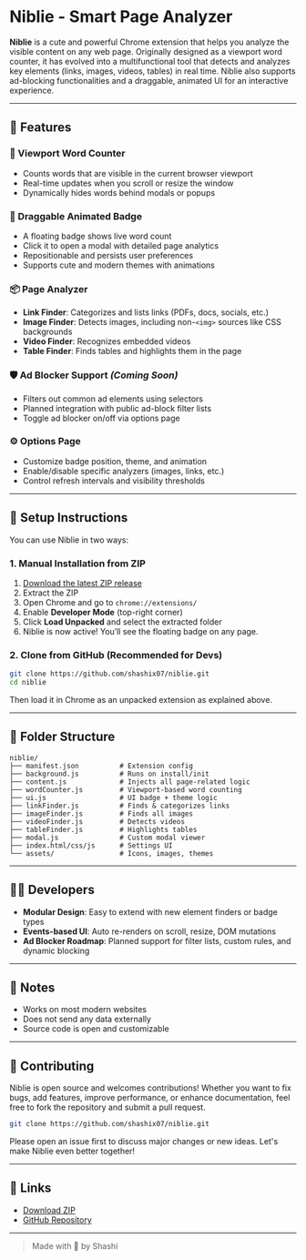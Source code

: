 # Niblie - Smart Page Analyzer

**Niblie** is a cute and powerful Chrome extension that helps you analyze the visible content on any web page. Originally designed as a viewport word counter, it has evolved into a multifunctional tool that detects and analyzes key elements (links, images, videos, tables) in real time. Niblie also supports ad-blocking functionalities and a draggable, animated UI for an interactive experience.

---

## 🌟 Features

### 🔢 Viewport Word Counter

* Counts words that are visible in the current browser viewport
* Real-time updates when you scroll or resize the window
* Dynamically hides words behind modals or popups

### 🎨 Draggable Animated Badge

* A floating badge shows live word count
* Click it to open a modal with detailed page analytics
* Repositionable and persists user preferences
* Supports cute and modern themes with animations

### 📦 Page Analyzer

* **Link Finder**: Categorizes and lists links (PDFs, docs, socials, etc.)
* **Image Finder**: Detects images, including non-`<img>` sources like CSS backgrounds
* **Video Finder**: Recognizes embedded videos
* **Table Finder**: Finds tables and highlights them in the page

### 🛡️ Ad Blocker Support *(Coming Soon)*

* Filters out common ad elements using selectors
* Planned integration with public ad-block filter lists
* Toggle ad blocker on/off via options page

### ⚙️ Options Page

* Customize badge position, theme, and animation
* Enable/disable specific analyzers (images, links, etc.)
* Control refresh intervals and visibility thresholds

---

## 🔧 Setup Instructions

You can use Niblie in two ways:

### 1. Manual Installation from ZIP

1. [Download the latest ZIP release](https://github.com/shashiX07/Niblie/releases/download/chrome-extension/Niblie.zip)&#x20;
2. Extract the ZIP
3. Open Chrome and go to `chrome://extensions/`
4. Enable **Developer Mode** (top-right corner)
5. Click **Load Unpacked** and select the extracted folder
6. Niblie is now active! You’ll see the floating badge on any page.

### 2. Clone from GitHub (Recommended for Devs)

```bash
git clone https://github.com/shashix07/niblie.git
cd niblie
```

Then load it in Chrome as an unpacked extension as explained above.

---

## 📁 Folder Structure

```
niblie/
├── manifest.json          # Extension config
├── background.js          # Runs on install/init
├── content.js             # Injects all page-related logic
├── wordCounter.js         # Viewport-based word counting
├── ui.js                  # UI badge + theme logic
├── linkFinder.js          # Finds & categorizes links
├── imageFinder.js         # Finds all images
├── videoFinder.js         # Detects videos
├── tableFinder.js         # Highlights tables
├── modal.js               # Custom modal viewer
├── index.html/css/js      # Settings UI
└── assets/                # Icons, images, themes
```

---

## 👨‍💻 Developers

* **Modular Design**: Easy to extend with new element finders or badge types
* **Events-based UI**: Auto re-renders on scroll, resize, DOM mutations
* **Ad Blocker Roadmap**: Planned support for filter lists, custom rules, and dynamic blocking

---

## 📌 Notes

* Works on most modern websites
* Does not send any data externally
* Source code is open and customizable

---

## 🤝 Contributing

Niblie is open source and welcomes contributions! Whether you want to fix bugs, add features, improve performance, or enhance documentation, feel free to fork the repository and submit a pull request.

```bash
git clone https://github.com/shashix07/niblie.git
```

Please open an issue first to discuss major changes or new ideas. Let's make Niblie even better together!

---

## 📎 Links

* [Download ZIP](https://github.com/shashiX07/Niblie/releases/download/chrome-extension/Niblie.zip)&#x20;
* [GitHub Repository](https://github.com/shashix07/Niblie)&#x20;

---

> Made with 💖 by Shashi
